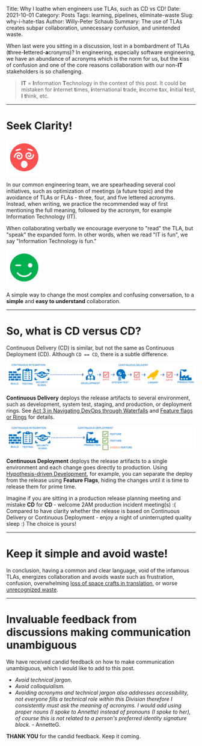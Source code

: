 Title: Why I loathe when engineers use TLAs, such as CD vs CD!
Date: 2021-10-01
Category: Posts 
Tags: learning, pipelines, eliminate-waste
Slug: why-i-hate-tlas
Author: Willy-Peter Schaub
Summary: The use of TLAs creates subpar collaboration, unnecessary confusion, and unintended waste.

When last were you sitting in a discussion, lost in a bombardment of TLAs (**t**hree-**l**ettered-**a**cronyms)? In engineering, especially software engineering, we have an abundance of acronyms which is the norm for us, but the kiss of confusion and one of the core reasons collaboration with our non-**IT** stakeholders is so challenging.


>
> **IT** = **I**nformation **T**echnology in the context of this post. It could be mistaken for **i**nternet **t**imes, **i**nternational **t**rade, **i**ncome **t**ax, **i**nitial **t**est, **I** **t**hink, etc.
>

---

# Seek Clarity!

![Confusion](/images/why-i-hate-tlas-1.png)

In our common engineering team, we are spearheading several cool initiatives, such as optimization of meetings (a future topic) and the avoidance of TLAs or FLAs - three, four, and five lettered acronyms. Instead, when writing, we practice the recommended way of first mentioning the full meaning, followed by the acronym, for example Information Technology (IT).

 When collaborating verbally we encourage everyone to "read" the TLA, but "speak" the expanded form. In other words, when we read "IT is fun", we say "Information Technology is fun."

![Happy](/images/why-i-hate-tlas-2.png)

A simple way to change the most complex and confusing conversation, to a **simple** and **easy to understand** collaboration.

---

# So, what is CD versus CD?

Continuous Delivery (CD) is similar, but not the same as Continuous Deployment (CD). Although ```CD == CD```, there is a subtle difference.

![Continuous Delivery](/images/why-i-hate-tlas-3.png)

**Continuous Delivery** deploys the release artifacts to several environment, such as development, system test, staging, and production, or deployment rings. See [Act 3 in Navigating DevOps through Waterfalls](https://www.tactec.ca/ndtw-resources) and [Feature flags or Rings](https://opensource.com/article/18/2/feature-flags-ring-deployment-model) for details.

![Continuous Deployment](/images/why-i-hate-tlas-4.png)

**Continuous Deployment** deploys the release artifacts to a single environment and each change goes directly to production. Using [Hypothesis-driven Development](https://opensource.com/article/19/6/why-hypothesis-driven-development-devops), for example, you can separate the deploy from the release using **Feature Flags**, hiding the changes until it is time to release them for prime time.

Imagine if you are sitting in a production release planning meeting and mistake **CD** for **CD** - welcome 2AM production incident meeting(s) :( Compared to have clarity whether the release is based on Continuous Delivery or Continuous Deployment - enjoy a night of uninterrupted quality sleep :) The choice is yours!

---

# Keep it simple and avoid waste!

In conclusion, having a common and clear language, void of the infamous TLAs, energizes collaboration and avoids waste such as frustration, confusion, overwhelming [loss of space crafts in translation](https://www.simscale.com/blog/2017/12/nasa-mars-climate-orbiter-metric/), or worse [unrecognized waste](https://twitter.com/mcsee1/status/1443597775346839557?s=20).

---

# Invaluable feedback from discussions making communication unambiguous

We have received candid feedback on how to make communication unambiguous, which I would like to add to this post.


- _Avoid technical jargon._
- _Avoid colloquialism._
- _Avoiding acronyms and technical jargon also addresses accessibility, not everyone fills a technical role within this Division therefore I consistently must ask the meaning of acronyms. I would add using proper nouns (I spoke to Annette) instead of pronouns (I spoke to her), of course this is not related to a person's preferred identity signature block._ - AnnetteG.


**THANK YOU** for the candid feedback. Keep it coming.

